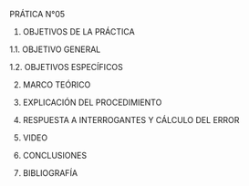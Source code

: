 PRÁTICA N°05 

1. OBJETIVOS DE LA PRÁCTICA

1.1. OBJETIVO GENERAL

1.2. OBJETIVOS ESPECÍFICOS

2. MARCO TEÓRICO

3. EXPLICACIÓN DEL PROCEDIMIENTO

4. RESPUESTA A INTERROGANTES Y CÁLCULO DEL ERROR

5. VIDEO

6. CONCLUSIONES

7. BIBLIOGRAFÍA
